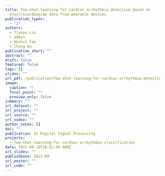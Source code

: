 ```yaml
---
title: Few-shot learning for cardiac arrhythmia detection based on
  electrocardiogram data from wearable devices
publication_types:
  - "2"
authors:
  - Tianyu Liu
  - admin
  - Wenhui Fan
  - Cheng Wu
publication_short: ""
abstract: ""
draft: false
featured: false
tags: []
slides: ""
url_pdf: /publication/few-shot-learning-for-cardiac-arrhythmia-detection-based-on-electrocardiogram-data-from-wearable-devices/Digital_Signal_Processing.pdf
image:
  caption: ""
  focal_point: ""
  preview_only: false
summary: ""
url_dataset: ""
url_project: ""
url_source: ""
url_video: ""
author_notes: []
doi: ""
publication: In Digital Signal Processing
projects:
  - few-shot-learning-for-cardiac-arrhythmia-classification
date: 2021-09-10T10:02:00.000Z
url_slides: ""
publishDate: 2021-09
url_poster: ""
url_code: ""
---
```

